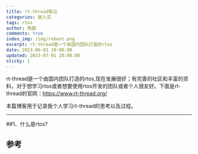 ```yaml
---
title: rt-thread笔记
categories: 嵌入式
tags: rtos
author: 杨超
comments: true
index_img: /img/reboot.png
excerpt: rt-thread是一个由国内团队打造的rtos
date: 2023-06-01 10:00:00
updated: 2023-07-01 20:00:00
sticky: 1
---
```


rt-thread是一个由国内团队打造的rtos,现在发展很好；有完善的社区和丰富的资料，对于想学习rtos或者想要使用rtos开发的团队或者个人很友好。下面是rt-thread的官网：https://www.rt-thread.org/ 

本篇博客用于记录我个人学习rt-thread的思考以及过程。

***

##1、什么是rtos?




## 参考
[^1]: <rt-thread内核指南>